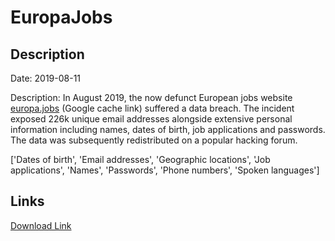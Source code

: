 # EuropaJobs

## Description

Date: 2019-08-11

Description:
In August 2019, the now defunct European jobs website <a href="https://webcache.googleusercontent.com/search?q=cache:Qk_zaGEqx70J:https://en.europa.jobs/+&cd=1&hl=en&ct=clnk&gl=au" target="_blank" rel="noopener">europa.jobs</a> (Google cache link) suffered a data breach. The incident exposed 226k unique email addresses alongside extensive personal information including names, dates of birth, job applications and passwords. The data was subsequently redistributed on a popular hacking forum.


['Dates of birth', 'Email addresses', 'Geographic locations', 'Job applications', 'Names', 'Passwords', 'Phone numbers', 'Spoken languages']

## Links

[Download Link](https://link-to.net/1229997/803.447843541981/dynamic/?r=aHR0cHM6Ly93d3cubWVkaWFmaXJlLmNvbS92aWV3L2dhSHdrYWt5UWxQNzBMbS9ldXJvcGEuam9icy9maWxl)